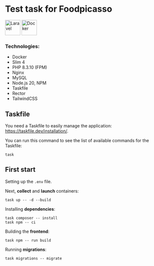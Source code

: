 # Test task for Foodpicasso

<img src="https://www.slimframework.com/assets/images/favicon.png" style="width: 50px;height:50px;" alt="Laravel">
<img src="https://cdn.worldvectorlogo.com/logos/docker-4.svg" style="width: 50px;height:50px;" alt="Docker">

### Technologies:

- Docker
- Slim 4
- PHP 8.3.10 (FPM)
- Nginx
- MySQL
- Node.js 20, NPM
- Taskfile
- Rector
- TailwindCSS

## Taskfile

You need a Taskfile to easily manage the application: https://taskfile.dev/installation/.

You can run this command to see the list of available commands for the Taskfile:

```shell
task
```

## First start

Setting up the `.env` file.

Next, **collect** and **launch** containers:

```shell
task up -- -d --build
```

Installing **dependencies**:

```shell
task composer -- install
task npm -- ci
```

Building the **frontend**:

```shell
task npm -- run build
```

Running **migrations**:

```shell
task migrations -- migrate
```
